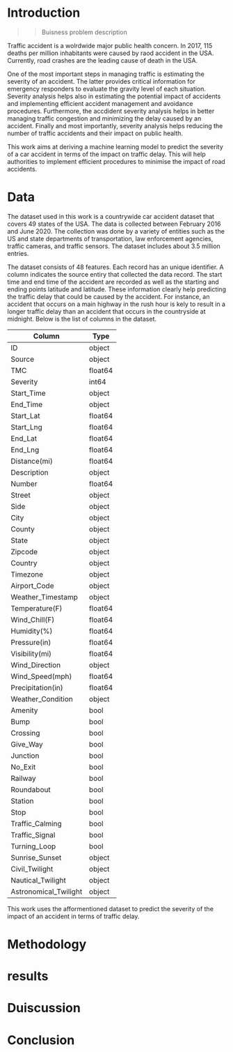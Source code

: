 # Introduction
>> Buisness problem description

Traffic accident is a wolrdwide major public health concern. In 2017, 115 deaths per million inhabitants were caused by raod accident in the USA. Currently, road crashes are the leading cause of death in the USA. 

One of the most important steps in managing traffic is estimating the severity of an accident. The latter provides critical information for emergency responders to evaluate the gravity level of each situation. Severity analysis helps also in estimating the potential impact of accidents and implementing efficient accident management and avoidance procedures. Furthermore, the accdident severity analysis helps in better managing traffic congestion and minimizing the delay caused by an accident. Finally and most importantly, severity analysis helps reducing the number of traffic accidents and their impact on public health.

This work aims at deriving a machine learning model to predict the severity of a car accident in terms of the impact on traffic delay. This will help authorities to implement efficient procedures to minimise the impact of road accidents. 

# Data
The dataset used in this work is a countrywide car accident dataset that covers 49 states of the USA. The data is collected between February 2016 and June 2020. The collection was done by a variety of entities such as the US and state departments of transportation, law enforcement agencies, traffic cameras, and traffic sensors. The dataset includes about 3.5 million entries.

The dataset consists of 48 features. Each record has an unique identifier. A column indicates the source entiry that collected the data record. The start time and end time of the accident are recorded as well as the starting and ending points latitude and latitude. These information clearly help predicting the traffic delay that could be caused by the accident. For instance, an accident that occurs on a main highway in the rush hour is 
kely to result in a longer traffic delay than an accident that occurs in the countryside at midnight. Below is the list of columns in the dataset.

| Column                | Type    |
|-----------------------|---------|
| ID                    | object  |
| Source                | object  |
| TMC                   | float64 |
| Severity              | int64   |
| Start_Time            | object  |
| End_Time              | object  |
| Start_Lat             | float64 |
| Start_Lng             | float64 |
| End_Lat               | float64 |
| End_Lng               | float64 |
| Distance(mi)          | float64 |
| Description           | object  |
| Number                | float64 |
| Street                | object  |
| Side                  | object  |
| City                  | object  |
| County                | object  |
| State                 | object  |
| Zipcode               | object  |
| Country               | object  |
| Timezone              | object  |
| Airport_Code          | object  |
| Weather_Timestamp     | object  |
| Temperature(F)        | float64 |
| Wind_Chill(F)         | float64 |
| Humidity(%)           | float64 |
| Pressure(in)          | float64 |
| Visibility(mi)        | float64 |
| Wind_Direction        | object  |
| Wind_Speed(mph)       | float64 |
| Precipitation(in)     | float64 |
| Weather_Condition     | object  |
| Amenity               | bool    |
| Bump                  | bool    |
| Crossing              | bool    |
| Give_Way              | bool    |
| Junction              | bool    |
| No_Exit               | bool    |
| Railway               | bool    |
| Roundabout            | bool    |
| Station               | bool    |
| Stop                  | bool    |
| Traffic_Calming       | bool    |
| Traffic_Signal        | bool    |
| Turning_Loop          | bool    |
| Sunrise_Sunset        | object  |
| Civil_Twilight        | object  |
| Nautical_Twilight     | object  |
| Astronomical_Twilight | object  |

This work uses the afformentioned dataset to predict the severity of the impact of an accident in terms of traffic delay.




# Methodology

# results

# Duiscussion

# Conclusion
